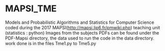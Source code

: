# MAPSI_TME
Models and Probabilistic Algorithms and Statistics for Computer Science
coded during the 2017 MAPSI(http://mapsi.lip6.fr/pmwiki.php) teaching unit (statistics : python)
Images from the subjects PDFs can be found under the PDF-Mapsi directory, the data used to run the code in the data directory.
work done is in the files Tme1.py to Tme5.py
